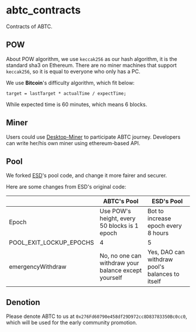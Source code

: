 # abtc_contracts
Contracts of ABTC.

## POW

About POW algorithm, we use `keccak256` as our hash algorithm, it is the standard sha3 on Ethereum. There are no miner machines that support `keccak256`, so it is equal to everyone who only has a PC.

We use **Bitcoin**'s difficulty algorithm, which fit below:

```
target = lastTarget * actualTime / expectTime;
```

While expected time is 60 minutes, which means 6 blocks.

## Miner

Users could use [Desktop-Miner](https://github.com/Algorithmic-Bitcoin/abtc-miner-electron) to participate ABTC journey. Developers can write her/his own miner using ethereum-based API.

## Pool

We forked [ESD](https://www.emptyset.finance/)'s pool code, and change it more fairer and securer.

Here are some changes from ESD's original code:

|                         | ABTC's Pool                                          | ESD's Pool                                       |
| ----------------------- | ---------------------------------------------------- | ------------------------------------------------ |
| Epoch                   | Use POW's height, every 50 blocks is 1 epoch         | Bot to increase epoch every 8 hours              |
| POOL_EXIT_LOCKUP_EPOCHS | 4                                                    | 5                                                |
| emergencyWithdraw       | No, no one can withdraw your balance except yourself | Yes, DAO can withdraw pool's  balances to itself |

## Denotion

Please denote ABTC to us at `0x276Fd60790e458df29D972cc8D83783350Bc0cc0`, which will be used for the early community promotion.
